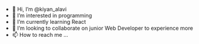 - 👋 Hi, I’m @kiyan_alavi
- 👀 I’m interested in programming
- 🌱 I’m currently learning React
- 💞️ I’m looking to collaborate on junior Web Developer to experience more
- 📫 How to reach me ...

<!---
kiyanal/kiyanal is a ✨ special ✨ repository because its `README.md` (this file) appears on your GitHub profile.
You can click the Preview link to take a look at your changes.
--->
